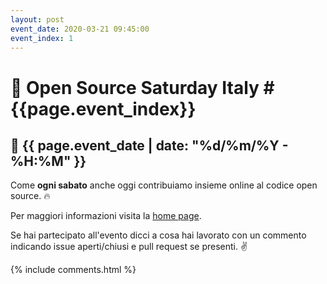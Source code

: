 ```yaml
---
layout: post
event_date: 2020-03-21 09:45:00
event_index: 1
---
```


# 🐧 Open Source Saturday Italy #{{page.event_index}}

## 📅 {{ page.event_date | date: "%d/%m/%Y - %H:%M" }}

Come **ogni sabato** anche oggi contribuiamo insieme online al codice open
source. 🔥

Per maggiori informazioni visita la [home page](/).

Se hai partecipato all'evento dicci a cosa hai lavorato con un commento
indicando issue aperti/chiusi e pull request se presenti. ✌

{% include comments.html %}
